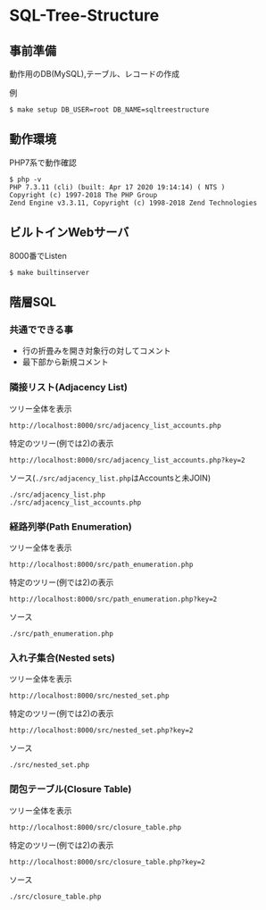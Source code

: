 # SQL-Tree-Structure

## 事前準備
動作用のDB(MySQL),テーブル、レコードの作成

例
```
$ make setup DB_USER=root DB_NAME=sqltreestructure
```

## 動作環境
PHP7系で動作確認
```
$ php -v
PHP 7.3.11 (cli) (built: Apr 17 2020 19:14:14) ( NTS )
Copyright (c) 1997-2018 The PHP Group
Zend Engine v3.3.11, Copyright (c) 1998-2018 Zend Technologies
```

## ビルトインWebサーバ
8000番でListen
```
$ make builtinserver
```

## 階層SQL
### 共通でできる事
- 行の折畳みを開き対象行の対してコメント
- 最下部から新規コメント

### 隣接リスト(Adjacency List)
ツリー全体を表示
```
http://localhost:8000/src/adjacency_list_accounts.php
```
特定のツリー(例では2)の表示
```
http://localhost:8000/src/adjacency_list_accounts.php?key=2
```

ソース(`./src/adjacency_list.php`はAccountsと未JOIN)
```
./src/adjacency_list.php
./src/adjacency_list_accounts.php
```

### 経路列挙(Path Enumeration)
ツリー全体を表示
```
http://localhost:8000/src/path_enumeration.php
```
特定のツリー(例では2)の表示
```
http://localhost:8000/src/path_enumeration.php?key=2
```

ソース
```
./src/path_enumeration.php
```


### 入れ子集合(Nested sets)
ツリー全体を表示
```
http://localhost:8000/src/nested_set.php
```
特定のツリー(例では2)の表示
```
http://localhost:8000/src/nested_set.php?key=2
```

ソース
```
./src/nested_set.php
```

### 閉包テーブル(Closure Table)
ツリー全体を表示
```
http://localhost:8000/src/closure_table.php
```
特定のツリー(例では2)の表示
```
http://localhost:8000/src/closure_table.php?key=2
```

ソース
```
./src/closure_table.php
```


